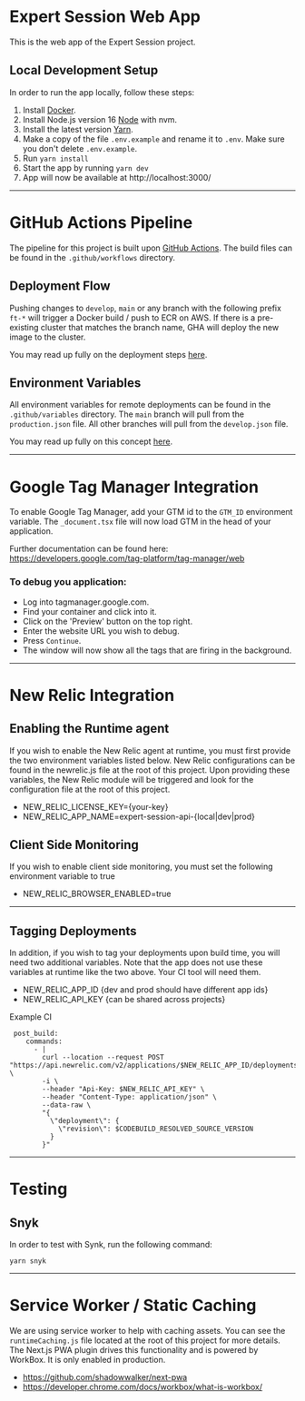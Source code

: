 # Expert Session Web App

This is the web app of the Expert Session project.

## Local Development Setup

In order to run the app locally, follow these steps:

1. Install [Docker](https://www.docker.com/).
2. Install Node.js version 16 [Node](https://nodejs.org/) with nvm.
3. Install the latest version [Yarn](https://yarnpkg.com/).
4. Make a copy of the file `.env.example` and rename it to `.env`. Make sure you don't delete `.env.example`.
5. Run `yarn install`
6. Start the app by running `yarn dev`
7. App will now be available at http://localhost:3000/

---

# GitHub Actions Pipeline

The pipeline for this project is built upon [GitHub Actions](https://docs.github.com/en/actions). The build files can be found in the `.github/workflows` directory.

## Deployment Flow

Pushing changes to `develop`, `main` or any branch with the following prefix `ft-*` will trigger a Docker build / push to ECR on AWS. If there is a pre-existing cluster that matches the branch name, GHA will deploy the new image to the cluster.

You may read up fully on the deployment steps [here](https://thinkbean.atlassian.net/wiki/spaces/ES/pages/2227273729/Pipeline+Flow+for+Web+and+API+Applications).

## Environment Variables

All environment variables for remote deployments can be found in the `.github/variables` directory. The `main` branch will pull from the `production.json` file. All other branches will pull from the `develop.json` file.

You may read up fully on this concept [here](https://thinkbean.atlassian.net/wiki/spaces/ES/pages/2227142660/How+Environment+Variables+are+Handled+CI+CD).

---

# Google Tag Manager Integration

To enable Google Tag Manager, add your GTM id to the `GTM_ID` environment variable. The `_document.tsx` file will now load GTM in the head of your application.

Further documentation can be found here: https://developers.google.com/tag-platform/tag-manager/web

### To debug you application:

- Log into tagmanager.google.com.
- Find your container and click into it.
- Click on the 'Preview' button on the top right.
- Enter the website URL you wish to debug.
- Press `Continue`.
- The window will now show all the tags that are firing in the background.

---

# New Relic Integration

## Enabling the Runtime agent

If you wish to enable the New Relic agent at runtime, you must first provide the two environment variables listed below. New Relic configurations can be found in the newrelic.js file at the root of this project. Upon providing these variables, the New Relic module will be triggered and look for the configuration file at the root of this project.

- NEW_RELIC_LICENSE_KEY={your-key}
- NEW_RELIC_APP_NAME=expert-session-api-{local|dev|prod}

## Client Side Monitoring

If you wish to enable client side monitoring, you must set the following environment variable to true

- NEW_RELIC_BROWSER_ENABLED=true

---

## Tagging Deployments

In addition, if you wish to tag your deployments upon build time, you will need two additional variables. Note that the app does not use these variables at runtime like the two above. Your CI tool will need them.

- NEW_RELIC_APP_ID {dev and prod should have different app ids}
- NEW_RELIC_API_KEY {can be shared across projects}

Example CI

```
 post_build:
    commands:
      - |
        curl --location --request POST "https://api.newrelic.com/v2/applications/$NEW_RELIC_APP_ID/deployments.json" \
        -i \
        --header "Api-Key: $NEW_RELIC_API_KEY" \
        --header "Content-Type: application/json" \
        --data-raw \
        "{
          \"deployment\": {
            \"revision\": $CODEBUILD_RESOLVED_SOURCE_VERSION
          }
        }"
```

---

# Testing

## Snyk

In order to test with Synk, run the following command:

```
yarn snyk
```

---

# Service Worker / Static Caching

We are using service worker to help with caching assets. You can see the `runtimeCaching.js` file located at the root of this project for more details. The Next.js PWA plugin drives this functionality and is powered by WorkBox. It is only enabled in production.

- https://github.com/shadowwalker/next-pwa
- https://developer.chrome.com/docs/workbox/what-is-workbox/
